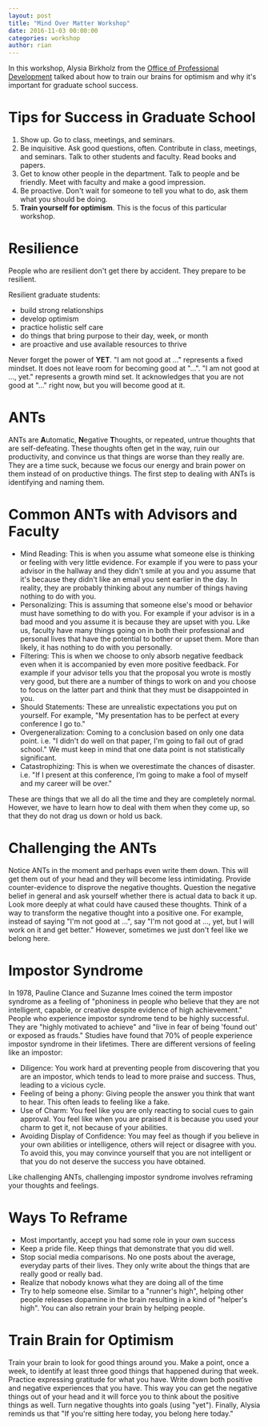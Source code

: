 ```yaml
---
layout: post
title: "Mind Over Matter Workshop"
date: 2016-11-03 00:00:00
categories: workshop
author: rian
---
```


In this workshop, Alysia Birkholz from the [Office of Professional Development](https://www.umass.edu/gradschool/office-of-professional-development) talked about how to train our brains for optimism and why it's important for graduate school success.

<!--break-->

# Tips for Success in Graduate School

1. Show up. Go to class, meetings, and seminars.
2. Be inquisitive. Ask good questions, often. Contribute in class, meetings, and seminars. Talk to other students and faculty. Read books and papers.
3. Get to know other people in the department. Talk to people and be friendly. Meet with faculty and make a good impression.
4. Be proactive. Don't wait for someone to tell you what to do, ask them what you should be doing.
5. **Train yourself for optimism**. This is the focus of this particular workshop.

# Resilience
People who are resilient don't get there by accident. They prepare to be resilient.

Resilient graduate students:
- build strong relationships
- develop optimism
- practice holistic self care
- do things that bring purpose to their day, week, or month
- are proactive and use available resources to thrive

Never forget the power of **YET**. "I am not good at ..." represents a fixed mindset. It does not leave room for becoming good at "...". "I am not good at ..., yet." represents a growth mind set. It acknowledges that you are not good at "..." right now, but you will become good at it.

# ANTs
ANTs are **A**utomatic, **N**egative **T**houghts, or repeated, untrue thoughts that are self-defeating. These thoughts often get in the way, ruin our productivity, and convince us that things are worse than they really are. They are a time suck, because we focus our energy and brain power on them instead of on productive things. The first step to dealing with ANTs is identifying and naming them.

# Common ANTs with Advisors and Faculty

- Mind Reading: This is when you assume what someone else is thinking or feeling with very little evidence. For example if you were to pass your advisor in the hallway and they didn't smile at you and you assume that it's because they didn't like an email you sent earlier in the day. In reality, they are probably thinking about any number of things having nothing to do with you.
- Personalizing: This is assuming that someone else's mood or behavior must have something to do with you. For example if your advisor is in a bad mood and you assume it is because they are upset with you. Like us, faculty have many things going on in both their professional and personal lives that have the potential to bother or upset them. More than likely, it has nothing to do with you personally.
- Filtering: This is when we choose to only absorb negative feedback even when it is accompanied by even more positive feedback. For example if your advisor tells you that the proposal you wrote is mostly very good, but there are a number of things to work on and you choose to focus on the latter part and think that they must be disappointed in you.
- Should Statements: These are unrealistic expectations you put on yourself. For example, "My presentation has to be perfect at every conference I go to."
- Overgeneralization: Coming to a conclusion based on only one data point. i.e. "I didn't do well on that paper, I'm going to fail out of grad school." We must keep in mind that one data point is not statistically significant.
- Catastrophizing: This is when we overestimate the chances of disaster. i.e. "If I present at this conference, I’m going to make a fool of myself and my career will be over."

These are things that we all do all the time and they are completely normal. However, we have to learn how to deal with them when they come up, so that they do not drag us down or hold us back.

# Challenging the ANTs

Notice ANTs in the moment and perhaps even write them down. This will get them out of your head and they will become less intimidating. Provide counter-evidence to disprove the negative thoughts. Question the negative belief in general and ask yourself whether there is actual data to back it up. Look more deeply at what could have caused these thoughts. Think of a way to transform the negative thought into a positive one. For example, instead of saying "I'm not good at ...", say "I'm not good at ..., yet, but I will work on it and get better." However, sometimes we just don't feel like we belong here.

# Impostor Syndrome

In 1978, Pauline Clance and Suzanne Imes coined the term impostor syndrome as a feeling of "phoniness in people who believe that they are not intelligent, capable, or creative despite evidence of high achievement." People who experience impostor syndrome tend to be highly successful. They are "highly motivated to achieve" and "live in fear of being 'found out' or exposed as frauds." Studies have found that 70% of people experience impostor syndrome in their lifetimes. There are different versions of feeling like an impostor:
- Diligence: You work hard at preventing people from discovering that you are an impostor, which tends to lead to more praise and success. Thus, leading to a vicious cycle.
- Feeling of being a phony: Giving people the answer you think that want to hear. This often leads to feeling like a fake.
- Use of Charm: You feel like you are only reacting to social cues to gain approval. You feel like when you are praised it is because you used your charm to get it, not because of your abilities.
- Avoiding Display of Confidence: You may feel as though if you believe in your own abilities or intelligence, others will reject or disagree with you. To avoid this, you may convince yourself that you are not intelligent or that you do not deserve the success you have obtained.

Like challenging ANTs, challenging impostor syndrome involves reframing your thoughts and feelings.

# Ways To Reframe

- Most importantly, accept you had some role in your own success
- Keep a pride file. Keep things that demonstrate that you did well.
- Stop social media comparisons. No one posts about the average, everyday parts of their lives. They only write about the things that are really good or really bad.
- Realize that nobody knows what they are doing all of the time
- Try to help someone else. Similar to a "runner's high", helping other people releases dopamine in the brain resulting in a kind of "helper's high". You can also retrain your brain by helping people.

# Train Brain for Optimism

Train your brain to look for good things around you. Make a point, once a week, to identify at least three good things that happened during that week. Practice expressing gratitude for what you have. Write down both positive and negative experiences that you have. This way you can get the negative things out of your head and it will force you to think about the positive things as well. Turn negative thoughts into goals (using "yet"). Finally, Alysia reminds us that "If you're sitting here today, you belong here today."

